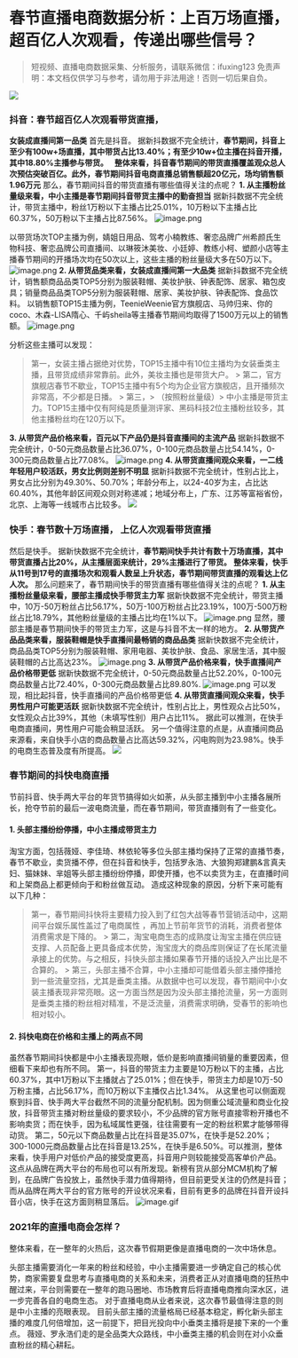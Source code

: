 # 春节直播电商数据分析：上百万场直播，超百亿人次观看，传递出哪些信号？


>
> 短视频、直播电商数据采集、分析服务，请联系微信：ifuxing123
> 免责声明：本文档仅供学习与参考，请勿用于非法用途！否则一切后果自负。
> 


![](https://cdn.nlark.com/yuque/0/2021/png/97322/1614301180740-27a82caa-b0cb-4dc0-8b70-6fe047fbbc72.png#align=left&display=inline&height=240&margin=%5Bobject%20Object%5D&originHeight=240&originWidth=1080&size=0&status=done&style=none&width=1080)

### **抖音：春节超百亿人次观看带货直播，** 
**女装成直播间第一品类**
首先是抖音。
据新抖数据不完全统计，**春节期间，抖音上至少有100w+场直播，其中带货占比13.40%；有至少10w+位主播在抖音开播，其中18.80%主播参与带货。**
 
**整体来看，抖音春节期间的带货直播覆盖观众总人次预估突破百亿。此外，春节期间抖音电商直播总销售额超20亿元，场均销售额1.96万元** 那么，春节期间抖音的带货直播有哪些值得关注的点呢？ **1. 从主播粉丝量级来看，中小主播是春节期间抖音带货主播中的勤奋担当** 据新抖数据不完全统计，带货主播中，粉丝1万粉以下主播占比25.01%，10万粉以下主播占比60.37%，50万粉以下主播占比87.56%。
![image.png](https://cdn.nlark.com/yuque/0/2021/png/97322/1614301201407-077f3913-ad68-415f-a255-b599d35d2ac9.png#align=left&display=inline&height=254&margin=%5Bobject%20Object%5D&name=image.png&originHeight=508&originWidth=541&size=137615&status=done&style=none&width=270.5)

以带货场次TOP主播为例，婧姐日用品、驾考小楠教练、奢恋品牌广州希颜氏生物科技、奢恋品牌公司直播间、以琳筱沐美妆、小廷婷、教练小柯、塑颜小店等主播春节期间的开播场次均在50次以上，这些主播的粉丝量级大多在50万以下。
![image.png](https://cdn.nlark.com/yuque/0/2021/png/97322/1614301208251-869222b2-9f9a-4be6-9fb3-96191a01a4aa.png#align=left&display=inline&height=326&margin=%5Bobject%20Object%5D&name=image.png&originHeight=652&originWidth=587&size=241516&status=done&style=none&width=293.5)
**2. 从带货品类来看，女装成直播间第一大品类**
据新抖数据不完全统计，销售额商品品类TOP5分别为服装鞋帽、美妆护肤、钟表配饰、居家、箱包皮具；销量商品品类TOP5分别为服装鞋帽、居家、美妆护肤、钟表配饰、食品饮料。
以销售额TOP15主播为例，TeenieWeenie官方旗舰店、马帅归来、你的coco、木森-LISA隋心、千屿sheila等主播春节期间均取得了1500万元以上的销售额。
![image.png](https://cdn.nlark.com/yuque/0/2021/png/97322/1614301215682-a4877170-6a95-4fc9-9486-8ac0c48f1894.png#align=left&display=inline&height=404&margin=%5Bobject%20Object%5D&name=image.png&originHeight=807&originWidth=712&size=389959&status=done&style=none&width=356)


分析这些主播可以发现：
> 第一，女装主播占据绝对优势，TOP15主播中有10位主播均为女装垂类主播，且带货成绩非常靠前。此外，美妆主播也是带货大户。 > 第二，官方旗舰店春节不歇业，TOP15主播中有5个均为企业官方旗舰店，且开播频次非常高，不少都是日播。 > 第三，> （按照粉丝量级）> 中小主播是带货主力。TOP15主播中仅有阿纯是质量测评家、黑码科技2位主播粉丝较多，其他主播粉丝均在120万以下。


**3. 从带货产品价格来看，百元以下产品仍是抖音直播间的主流产品** 据新抖数据不完全统计，0-50元商品数量占比36.07%，0-100元商品数量占比54.14%，0-300元商品数量占比77.08%。
![image.png](https://cdn.nlark.com/yuque/0/2021/png/97322/1614301223428-4754d515-9b87-4575-bce1-a74fae071b69.png#align=left&display=inline&height=228&margin=%5Bobject%20Object%5D&name=image.png&originHeight=456&originWidth=538&size=26835&status=done&style=none&width=269)
**4. 从带货直播间观众来看，一二线年轻用户较活跃，男女比例则差别不明显** 据新抖数据不完全统计，性别占比上，男女占比分别为49.30%、50.70%；年龄分布上，以24-40岁为主，占比达60.40%，其他年龄区间观众则对称递减；地域分布上，广东、江苏等富裕省份，北京、上海等一线城市占比较多。 ![](https://cdn.nlark.com/yuque/0/2021/webp/97322/1614301180854-60260947-8958-4034-9a55-d8c3f4fbc2a2.webp#align=left&display=inline&height=31&margin=%5Bobject%20Object%5D&originHeight=240&originWidth=1080&size=0&status=done&style=none&width=140)
 

### **快手：春节数十万场直播，** **上亿人次观看带货直播**
然后是快手。
据新快数据不完全统计，**春节期间快手共计有数十万场直播，其中带货直播占比20%，从主播层面来统计，29%主播进行了带货。**
**整体来看，快手从11号到17号的直播场次和观看人数呈上升状态，春节期间带货直播的观看达上亿人次。** 那么问题来了，春节期间快手的带货直播有哪些值得关注的点呢？ **1. 从主播粉丝量级来看，腰部主播成快手带货主力军** 据新快数据不完全统计，带货主播中，10万-50万粉丝占比56.17%，50万-100万粉丝占比23.19%，100万-500万粉丝占比18.79%，其他粉丝量级的主播占比均在1%以下。
![image.png](https://cdn.nlark.com/yuque/0/2021/png/97322/1614301231650-60cfdc41-af7c-4021-83ae-a46a6e377568.png#align=left&display=inline&height=227&margin=%5Bobject%20Object%5D&name=image.png&originHeight=454&originWidth=539&size=123348&status=done&style=none&width=269.5)
显然，腰部主播是春节期间快手的带货主力军，这是与抖音不太一样的地方。 **2. 从带货产品品类来看，服装鞋帽是快手直播间最畅销的商品品类** 据新快数据不完全统计，商品品类TOP5分别为服装鞋帽、家用电器、美妆护肤、食品、家居生活，其中服装鞋帽的占比高达23%。
![image.png](https://cdn.nlark.com/yuque/0/2021/png/97322/1614301239658-1364fee7-8fc8-43f6-a7a7-1ac2bffcb5af.png#align=left&display=inline&height=203&margin=%5Bobject%20Object%5D&name=image.png&originHeight=406&originWidth=540&size=27078&status=done&style=none&width=270)
**3. 从带货产品价格来看，快手直播间产品价格带更低**
据新快数据不完全统计，0-50元商品数量占比52.20%，0-100元商品数量占比72.40%，0-300元商品数量占比89.80%.
![image.png](https://cdn.nlark.com/yuque/0/2021/png/97322/1614301246750-f54b80c8-782c-49d6-9cc8-137071f3f33e.png#align=left&display=inline&height=229&margin=%5Bobject%20Object%5D&name=image.png&originHeight=458&originWidth=545&size=26719&status=done&style=none&width=272.5)
可以发现，相比起抖音，快手直播间的产品价格带更低 **4. 从带货直播间观众来看，快手男性用户可能更活跃** 据新快数据不完全统计，性别占比上，男性观众占比50%，女性观众占比39%，其他（未填写性别）用户占比11%。 据此可以推测，在快手电商直播间，男性用户可能会稍显活跃。 另一个值得注意的点是，从直播间商品来源看，来自快手小店的商品数量占比高达59.32%，闪电购则为23.98%。快手的电商生态普及度有所提高。
![](https://cdn.nlark.com/yuque/0/2021/webp/97322/1614301180838-b94da57b-44f3-4b77-97fa-0ea74c4f3ea2.webp#align=left&display=inline&height=31&margin=%5Bobject%20Object%5D&originHeight=240&originWidth=1080&size=0&status=done&style=none&width=140)

### **春节期间的抖快电商直播**
节前抖音、快手两大平台的年货节搞得如火如荼，从头部主播到中小主播各展所长，抢夺节前的最后一波电商流量，而在春节期间，带货直播则有了一些变化。

#### **1. 头部主播纷纷停播，中小主播成带货主力**
淘宝方面，包括薇娅、李佳琦、林依轮等多位头部主播均保持了正常的直播节奏，春节不歇业，卖货播不停，但在抖音和快手，包括罗永浩、大狼狗郑建鹏&言真夫妇、猫妹妹、芈姐等头部主播纷纷停播，即使开播，也不以卖货为主，在直播时间和上架商品上都更倾向于和粉丝做互动。 造成这种现象的原因，分析下来可能有以下几种：
> 第一，春节期间抖快将主要精力投入到了红包大战等春节营销活动中，这期间平台娱乐属性盖过了电商属性 ，再加上节前年货节的消耗，消费者整体消费需求是下降的。 > 第二，淘宝电商生态的成熟度让淘宝主播在供应链支撑、人员配备上更具备成本优势，淘宝庞大的商品库则保证了在长尾流量承接上的优势。与之相反，抖快头部主播如果春节开播的话投入产出比是不合算的。 > 第三，头部主播不合算，中小主播却可能借着头部主播停播抢到一些流量空挡，尤其是垂类主播。从数据中也可以发现，春节期间中小女装主播表现非常亮眼。这一方面当然是因为没头部主播抢流量，另一方面则是垂类主播的粉丝相对精准，不是泛流量，消费需求明确，受春节的影响也相对较小。



#### **2. 抖快电商在价格和主播上的两点不同**
虽然春节期间抖快都是中小主播表现亮眼，低价是影响直播间销量的重要因素，但细看下来却也有所不同。 第一，抖音的带货主力主要是10万粉以下的主播，占比60.37%，其中1万粉以下主播就占了25.01%；但在快手，带货主力却是10万-50万粉主播，占比56.17%，而10万粉以下主播仅占比1.34%。 从这里也可以侧面观察到抖音、快手两大平台截然不同的流量分配机制。因为侧重公域流量和商业化投放，抖音带货主播对粉丝量级的要求较小，不少品牌的官方账号直接零粉开播也不影响卖货；而在快手，因为私域属性更强，往往需要有一定的粉丝积累才能够带得动货。 第二，50元以下商品数量占比在抖音是35.07%，在快手是52.20%；300-1000元商品数量占比在抖音是13.25%，在快手是6.50%。可以推测，整体来看，快手用户对低价产品的接受度更高，抖音用户则较能接受高客单价产品。 这点从品牌在两大平台的布局也可以有所发现。新榜有货从部分MCM机构了解到，在品牌广告投放上，虽然快手潜力值得期待，但目前更受关注的仍然是抖音；而从品牌在两大平台的官方账号的开设状况来看，目前有更多的品牌在抖音开设抖音小店，快手在这方面则稍显落后。
![image.gif](https://cdn.nlark.com/yuque/0/2021/gif/97322/1614301180921-12cc01a2-9cd7-4777-89ea-d936ad641a5b.gif#align=left&display=inline&height=1&margin=%5Bobject%20Object%5D&name=image.gif&originHeight=1&originWidth=1&size=70&status=done&style=none&width=1)

### **2021年的直播电商会怎样？**
整体来看，在一整年的火热后，这次春节假期更像是直播电商的一次中场休息。


头部主播需要消化一年来的粉丝和经验，中小主播需要进一步确定自己的核心优势，商家需要复盘思考与直播电商的关系和未来，消费者正从对直播电商的狂热中醒过来，平台则需要在一整年的跑马圈地、市场教育后将直播电商推向深水区，进一步完善各自的电商生态。 对于直播电商从业者来说，这次春节最值得注意的则是中小主播的亮眼表现。 目前头部主播的流量格局已经基本稳定，孵化新头部主播的难度几何倍增加，这一前提下，把目光投向中小垂类主播将是接下来的一个重点。 薇娅、罗永浩们走的是全品类大众路线，中小垂类主播的机会则在对小众垂直粉丝的精心耕耘。
